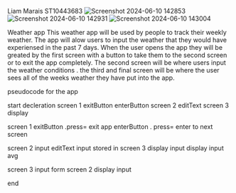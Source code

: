 Liam Marais
ST10443683
![Screenshot 2024-06-10 142853](https://github.com/Liam727/Practicum/assets/161321478/d616520d-a928-486f-8cbc-a16327b59faf)
![Screenshot 2024-06-10 142931](https://github.com/Liam727/Practicum/assets/161321478/e4df8818-8ef1-422d-b6b4-26bcef264bd0)
![Screenshot 2024-06-10 143004](https://github.com/Liam727/Practicum/assets/161321478/81c0ff47-1959-41de-ba0b-4143ca5ef9cd)

Weather app
This weather app will be used by people to track their weekly weather. The app will alow users to input the weather that they would have experiensed in the past 7 days.
When the user opens the app they will be greated by the first screen with a button to take them to the second screen or to exit the app completely.
The second screen will be where users input the weather conditions .
the third and final screen will be where the user sees all of the weeks weather they have put into the app.

pseudocode for the app

start
decleration
screen 1
exitButton
enterButton
screen 2
editText
screen 3
display 

screen 1
exitButton .press= exit app
enterButton . press= enter to next screen

screen 2
input editText
input stored in screen 3
display input
display input avg

screen 3
input form screen 2
display input 

end








